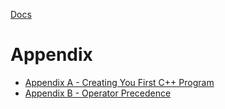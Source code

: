 [Docs](../docs)
# Appendix

- [Appendix A - Creating You First C++ Program](AppendixA/)
- [Appendix B - Operator Precedence](AppendixB/)